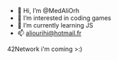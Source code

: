 - 👋 Hi, I’m @MedAliOrh
- 👀 I’m interested in coding games
- 🌱 I’m currently learning JS
- 📫 aliourihi@hotmail.fr

42Network i'm coming >:)

<!---
ScopperGaban/ScopperGaban is a ✨ special ✨ repository because its `README.md` (this file) appears on your GitHub profile.
You can click the Preview link to take a look at your changes.
--->

